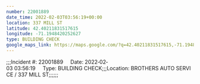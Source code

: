 ```yaml
---
number: 22001889
date_time: 2022-02-03T03:56:19+00:00
location: 337 MILL ST
latitude: 42.40211831517615
longitude: -71.1948420252627
type: BUILDING CHECK
google_maps_link: https://maps.google.com/?q=42.40211831517615,-71.1948420252627
---
```


;;;Incident #: 22001889     Date: 2022‐02‐03 03:56:19     Type: BUILDING CHECK;;;Location: BROTHERS AUTO SERVICE / 337 MILL ST;;;;;;
